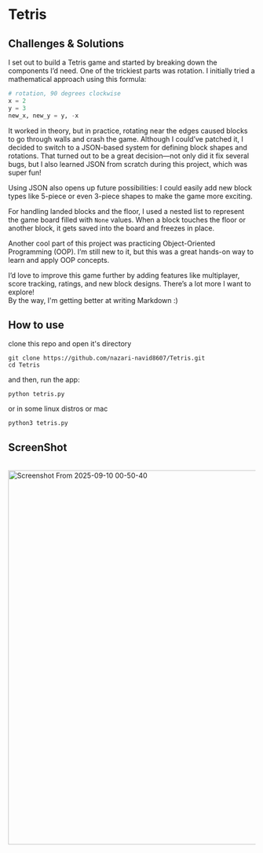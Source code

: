 # Tetris

## Challenges & Solutions
I set out to build a Tetris game and started by breaking down the components I’d need. One of the trickiest parts was rotation. I initially tried a mathematical approach using this formula:

```python
# rotation, 90 degrees clockwise
x = 2
y = 3
new_x, new_y = y, -x
```
It worked in theory, but in practice, rotating near the edges caused blocks to go through walls and crash the game. Although I could’ve patched it, I decided to switch to a JSON-based system for defining block shapes and rotations. That turned out to be a great decision—not only did it fix several bugs, but I also learned JSON from scratch during this project, which was super fun!  

Using JSON also opens up future possibilities: I could easily add new block types like 5-piece or even 3-piece shapes to make the game more exciting.  

For handling landed blocks and the floor, I used a nested list to represent the game board filled with ```None``` values. When a block touches the floor or another block, it gets saved into the board and freezes in place.  

Another cool part of this project was practicing Object-Oriented Programming (OOP). I’m still new to it, but this was a great hands-on way to learn and apply OOP concepts.  

I’d love to improve this game further by adding features like multiplayer, score tracking, ratings, and new block designs. There’s a lot more I want to explore!  
By the way, I'm getting better at writing Markdown :)

## How to use
clone this repo and open it's directory
```terminal
git clone https://github.com/nazari-navid8607/Tetris.git
cd Tetris
```
and then, run the app:  
```terminal
python tetris.py
```
or in some linux distros or mac
```terminal
python3 tetris.py
```

## ScreenShot
</br>
<img width="604" height="761" alt="Screenshot From 2025-09-10 00-50-40" src="https://github.com/user-attachments/assets/c6a20b7c-949d-4ff3-8918-c0d47e4cad16" />
